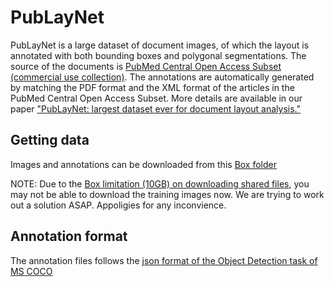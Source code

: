 # PubLayNet

PubLayNet is a large dataset of document images, of which the layout is annotated with both bounding boxes and polygonal segmentations. The source of the documents is [PubMed Central Open Access Subset (commercial use collection)](https://www.ncbi.nlm.nih.gov/pmc/tools/openftlist/). The annotations are automatically generated by matching the PDF format and the XML format of the articles in the PubMed Central Open Access Subset. More details are available in our paper ["PubLayNet: largest dataset ever for document layout analysis."](https://arxiv.org/abs/1908.07836)

## Getting data

Images and annotations can be downloaded from this [Box folder](https://ibm.box.com/s/ph19ku47eahazje4caijlmnmcwa20v9o)

NOTE: Due to the [Box limitation (10GB) on downloading shared files](https://community.box.com/t5/How-to-Guides-for-Account/Understand-How-Box-Measures-Bandwidth-Usage/ta-p/44), you may not be able to download the training images now. We are trying to work out a solution ASAP. Appoligies for any inconvience.

## Annotation format

The annotation files follows the [json format of the Object Detection task of MS COCO](http://cocodataset.org/#format-data)
